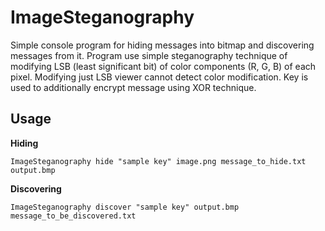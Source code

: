 # ImageSteganography
Simple console program for hiding messages into bitmap and discovering messages from it. Program use simple steganography technique of modifying LSB (least significant bit) of color components (R, G, B) of each pixel. Modifying just LSB viewer cannot detect color modification. Key is used to additionally encrypt message using XOR technique.

Usage
------

**Hiding**

	ImageSteganography hide "sample key" image.png message_to_hide.txt output.bmp

**Discovering**

	ImageSteganography discover "sample key" output.bmp message_to_be_discovered.txt